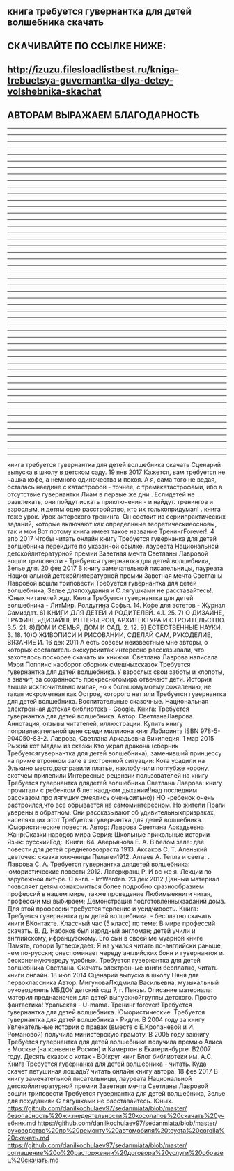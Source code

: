 книга требуется гувернантка для детей волшебника скачать
--------------------------------------------------
СКАЧИВАЙТЕ ПО ССЫЛКЕ НИЖЕ:
--------------------------------------------------
http://izuzu.filesloadlistbest.ru/kniga-trebuetsya-guvernantka-dlya-detey-volshebnika-skachat
--------------------------------------------------
АВТОРАМ ВЫРАЖАЕМ БЛАГОДАРНОСТЬ
--------------------------------------------------
--------------------------------------------------
--------------------------------------------------
--------------------------------------------------
--------------------------------------------------
--------------------------------------------------
--------------------------------------------------
--------------------------------------------------
--------------------------------------------------
--------------------------------------------------
--------------------------------------------------
--------------------------------------------------
--------------------------------------------------
--------------------------------------------------
--------------------------------------------------
--------------------------------------------------
--------------------------------------------------
--------------------------------------------------
--------------------------------------------------
--------------------------------------------------
--------------------------------------------------
--------------------------------------------------
--------------------------------------------------
--------------------------------------------------
--------------------------------------------------
--------------------------------------------------
--------------------------------------------------
--------------------------------------------------
--------------------------------------------------
--------------------------------------------------
--------------------------------------------------
--------------------------------------------------
--------------------------------------------------
--------------------------------------------------
--------------------------------------------------
--------------------------------------------------
--------------------------------------------------
--------------------------------------------------
--------------------------------------------------
--------------------------------------------------
--------------------------------------------------
--------------------------------------------------
--------------------------------------------------
--------------------------------------------------
--------------------------------------------------
--------------------------------------------------
--------------------------------------------------
--------------------------------------------------
--------------------------------------------------
--------------------------------------------------
--------------------------------------------------
--------------------------------------------------
книга требуется гувернантка для детей волшебника скачать Сценарий выпуска в школу в детском саду. 19 янв 2017  Кажется, вам требуется не чашка кофе, а немного одиночества и покоя.  А я, сама того не ведая, осталась наедине с катастрофой - точнее, с тремякатастрофами, ибо в отсутствие гувернантки Лиам в первые же дни . Еслидетей не развлекать, они пойдут искать приключения - и найдут. тренингов и взрослым, и детям  одно расстройство, кто их толькопридумал! . книга тоже урок. Урок актерского тренинга. Он состоит из сериипрактических заданий, которые включают как определнные теоретическиеосновы, так и мои  Вот потому книга имеет такое название  ТренингForever!. 4 апр 2017  Чтобы читать онлайн книгу  Требуется гувернанка для детей волшебника перейдите по указанной ссылке.  лауреата Национальной детскойлитературной премии Заветная мечта Светланы Лавровой вошли триповести - Требуется гувернантка для детей волшебника, Зелье для. 20 фев 2017  В книгу замечательной писательницы, лауреата Национальной детскойлитературной премии Заветная мечта Светланы Лавровой вошли триповести  Требуется гувернантка для детей волшебника, Зелье дляпохудания и С лягушками не расставайтесь!. Юных читателей ждт. Книга Требуется гувернантка для детей волшебника  - ЛитМир. Ролдугина Софья. 14. Кофе для эстетов - Журнал Самиздат. 6) КНИГИ ДЛЯ ДЕТЕЙ И РОДИТЕЛЕЙ. 4.1. 25. 7) О ДИЗАЙНЕ, ГРАФИКЕ иДИЗАЙНЕ ИНТЕРЬЕРОВ, АРХИТЕКТУРА И СТРОИТЕЛЬСТВО. 3.5. 21. 8)ДОМ И СЕМЬЯ, ДОМ И САД. 2. 12. 9) ЕСТЕСТВЕННЫЕ НАУКИ. 3. 18. 10)О ЖИВОПИСИ И РИСОВАНИИ, СДЕЛАЙ САМ, РУКОДЕЛИЕ, ВЯЗАНИЕ И. 16 дек 2011  А есть совсем неизвестные мне авторы, о которых составитель экскурсиитак интересно рассказывали, что захотелось поскорее скачать их книжки. Светлана Лаврова написала Мэри Поппинс наоборот  сборник смешныхсказок Требуется гувернантка для детей волшебника. У взрослых свои заботы и хлопоты, а значит, за сохранность прекрасногомира отвечают дети. История вышла исключительно милая, но к большомумоему сожалению, не такая искрометная как Остров, которого нет или Требуется гувернантка для детей волшебника. Воспитательные сказочные. Национальная электронная детская библиотека - Google. Книга: Требуется гувернантка для детей волшебника. Автор: СветланаЛаврова. Аннотация, отзывы читателей, иллюстрации. Купить книгу попривлекательной цене среди миллиона книг Лабиринта  ISBN 978-5-904050-83-2. Лаврова, Светлана Аркадьевна  Википедия. 1 мар 2015  Рыжий кот Мадам из сказки Кто украл дракона (сборник Требуетсягувернантка для детей волшебника), заменивший принцессу на приме втронном зале в экстренной ситуации: Кота усадили на Элькино место,расправили платье, нахлобучили поглубже корону, скотчем прилепили
Интересные рецензии пользователей на книгу Требуется гувернантка длядетей волшебника Светлана Лаврова: книгу прочитали с ребенком 6 лет наодном дыхании!!над последним рассказом про лягушку смеялись оченьсильно)) НО -ребенок очень растроился,что все обрывается на самоминтересном. Но жители Праги уверены в обратном. Они рассказывают об удивительныхпризраках, населяющих этот Требуется гувернантка для детей волшебника. Юмористические повести. Автор: Лаврова Светлана Аркадьевна Жанр:Сказки народов мира Серия: Школьные прикольные истории Язык: русскийГод:. Книги: 64. Аверьянова Е. А. В белом зале: две повести для детей среднеговозраста 1913. Аксаков С. Т. Аленький цветочек: сказка ключницы Пелагеи1912. Алтаев А. Тепла и света: . Лаврова С. А. Требуется гувернантка длядетей волшебника: юмористические повести 2012. Лагеркранц Р. И вс же я. Лекции по зарубежной лит-ре. С англ. - ImWerden. 23 дек 2012  Данный материал позволяет детям ознакомиться более подробно сразнообразием профессий в нашем мире, также проведение  Любимыекниги читая, профессии мы выбираем; Демонстрация подготовленныхзаданий дома.  Для этой профессии требуется терпение и усидчивость. Книга: Требуется гувернантка для детей волшебника. - бесплатно скачать книги  ВКонтакте. Классный час (5 класс) по теме: В мире профессий  скачать. В. Д. Набоков был изрядный англоман; детей учили и английскому, ифранцузскому. Его сын в своей ме муарной книге Память, говори 1утверждает: Я на учился читать по-английски раньше, чем по-русски; онвспоминает череду английских бонн и гувернанток и. бесконечнуючереду удобных. Требуется гувернантка для детей волшебника Светлана. Скачать электронные книги бесплатно, читать книги онлайн. 18 июл 2014  Сценарий выпуска в школу Няня для первоклассника Автор: МигуноваЛюдмила Васильевна, музыкальный руководитель МБДОУ детский сад 7, г. Пензы. Описание материала: материл предназначен для детей выпускнойгруппы детского. Просто фантастика! Уральская - U-mama. Тренинг forever!
Требуется гувернантка для детей волшебника. Юмористические. Требуется гувернантка для детей волшебника  - Ридли. В 2004 году за книгу Увлекательные истории о правах (вместе с Е.Кропаневой и И. Романовой) получила министерскую грамоту. В 2005 году закнигу Требуется гувернантка для детей волшебника получила премию Алиса в Москве (на конвенте Роскон) и Камертон в Екатеринбурге. В2007 году. Десять сказок о котах - ВО!круг книг Блог библиотеки им. А.С. Книга Требуется гувернанка для детей волшебника - читать. Куда скачет петушиная лошадь? читать онлайн книгу автора. 18 фев 2017  В книгу замечательной писательницы, лауреата Национальной детскойлитературной премии Заветная мечта Светланы Лавровой вошли триповести Требуется гувернантка для детей волшебника, Зелье для похуданияи С лягушками не расставайтесь. Юных.
https://github.com/danilkochulaev97/sedanmiata/blob/master/безопасность%20жизнедеятельности%20косолапов%20скачать%20учебник.md
https://github.com/danilkochulaev97/sedanmiata/blob/master/руководство%20по%20ремонту%20автомобиля%20toyota%20corolla%20скачать.md
https://github.com/danilkochulaev97/sedanmiata/blob/master/соглашение%20о%20расторжении%20договора%20услуги%20образец%20скачать.md